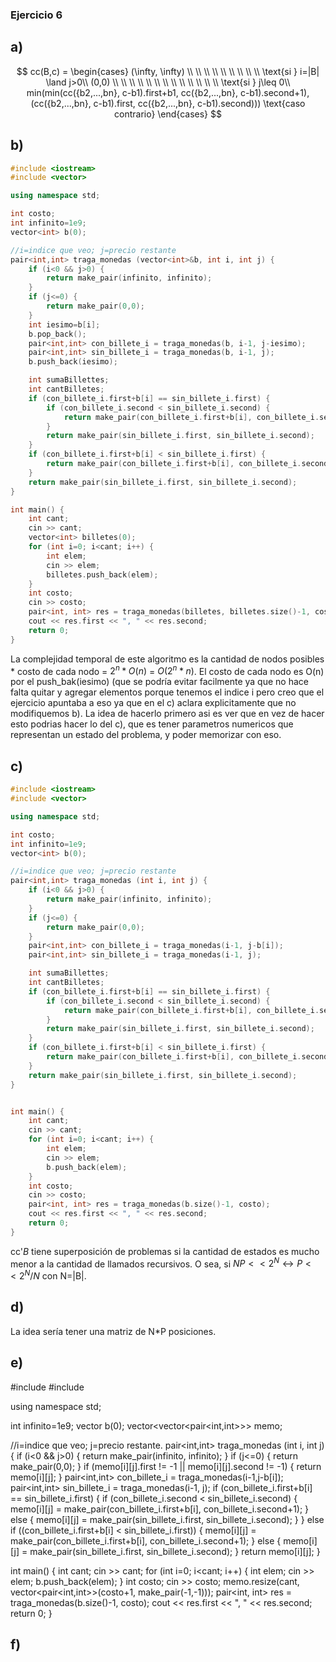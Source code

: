 ### Ejercicio 6
## a) 
$$
cc(B,c) = 
\begin{cases}
    (\infty, \infty) \\ \\ \\ \\ \\ \\ \\ \\ \\  \text{si } i=|B| \land j>0\\
    (0,0) \\ \\ \\ \\ \\ \\ \\ \\ \\ \\ \\ \\ \\  \text{si } j\leq 0\\
    min(min(cc({b2,...,bn}, c-b1).first+b1, cc({b2,...,bn}, c-b1).second+1), (cc({b2,...,bn}, c-b1).first, cc({b2,...,bn}, c-b1).second))) \text{caso contrario}
\end{cases}
$$

## b) 
```cpp
#include <iostream>
#include <vector>

using namespace std;

int costo;
int infinito=1e9;
vector<int> b(0);

//i=indice que veo; j=precio restante
pair<int,int> traga_monedas (vector<int>&b, int i, int j) {
    if (i<0 && j>0) {
        return make_pair(infinito, infinito);
    }
    if (j<=0) {
        return make_pair(0,0);
    }
    int iesimo=b[i];
    b.pop_back();
    pair<int,int> con_billete_i = traga_monedas(b, i-1, j-iesimo);
    pair<int,int> sin_billete_i = traga_monedas(b, i-1, j);
    b.push_back(iesimo);

    int sumaBillettes;
    int cantBilletes;
    if (con_billete_i.first+b[i] == sin_billete_i.first) {
        if (con_billete_i.second < sin_billete_i.second) {
            return make_pair(con_billete_i.first+b[i], con_billete_i.second+1);
        }
        return make_pair(sin_billete_i.first, sin_billete_i.second);
    }
    if (con_billete_i.first+b[i] < sin_billete_i.first) {
        return make_pair(con_billete_i.first+b[i], con_billete_i.second+1);
    }
    return make_pair(sin_billete_i.first, sin_billete_i.second);
}

int main() {
    int cant;
    cin >> cant;
    vector<int> billetes(0);
    for (int i=0; i<cant; i++) {
        int elem;
        cin >> elem;
        billetes.push_back(elem);
    }
    int costo;
    cin >> costo;
    pair<int, int> res = traga_monedas(billetes, billetes.size()-1, costo);
    cout << res.first << ", " << res.second;
    return 0;
}
```
La complejidad temporal de este algoritmo es la cantidad de nodos posibles * costo de cada nodo = $2^{n} * O(n)$ = $O(2^{n}*n)$. El costo de cada nodo es O(n) por el push_bak(iesimo) (que se podría evitar facilmente ya que no hace falta quitar y agregar elementos porque tenemos el indice i pero creo que el ejercicio apuntaba a eso ya que en el c) aclara explicitamente que no modifiquemos b). 
La idea de hacerlo primero asi es ver que en vez de hacer esto podrias hacer lo del c), que es tener parametros numericos que representan un estado del problema, y poder memorizar con eso. 

## c) 
```cpp
#include <iostream>
#include <vector>

using namespace std;

int costo;
int infinito=1e9;
vector<int> b(0);

//i=indice que veo; j=precio restante
pair<int,int> traga_monedas (int i, int j) {
    if (i<0 && j>0) {
        return make_pair(infinito, infinito);
    }
    if (j<=0) {
        return make_pair(0,0);
    }
    pair<int,int> con_billete_i = traga_monedas(i-1, j-b[i]);
    pair<int,int> sin_billete_i = traga_monedas(i-1, j);

    int sumaBillettes;
    int cantBilletes;
    if (con_billete_i.first+b[i] == sin_billete_i.first) {
        if (con_billete_i.second < sin_billete_i.second) {
            return make_pair(con_billete_i.first+b[i], con_billete_i.second+1);
        }
        return make_pair(sin_billete_i.first, sin_billete_i.second);
    }
    if (con_billete_i.first+b[i] < sin_billete_i.first) {
        return make_pair(con_billete_i.first+b[i], con_billete_i.second+1);
    }
    return make_pair(sin_billete_i.first, sin_billete_i.second);
}


int main() {
    int cant;
    cin >> cant;
    for (int i=0; i<cant; i++) {
        int elem;
        cin >> elem;
        b.push_back(elem);
    }
    int costo;
    cin >> costo;
    pair<int, int> res = traga_monedas(b.size()-1, costo);
    cout << res.first << ", " << res.second;
    return 0;
}
```
cc'_B_ tiene superposición de problemas si la cantidad de estados es mucho menor a la cantidad de llamados recursivos. O sea, si 
$NP<< 2^{N} \leftrightarrow P<<2^{N}/N$
con N=|B|. 

## d) 
La idea sería tener una matriz de N*P posiciones. 

## e) 
#include <iostream>
#include <vector>

using namespace std;

int infinito=1e9;
vector<int> b(0);
vector<vector<pair<int,int>>> memo;

//i=indice que veo; j=precio restante.
pair<int,int> traga_monedas (int i, int j) {
    if (i<0 && j>0) {
        return make_pair(infinito, infinito);
    }
    if (j<=0) {
        return make_pair(0,0);
    }
    if (memo[i][j].first != -1 || memo[i][j].second != -1) {
        return memo[i][j];
    }
    pair<int,int> con_billete_i = traga_monedas(i-1,j-b[i]);
    pair<int,int> sin_billete_i = traga_monedas(i-1, j);
    if (con_billete_i.first+b[i] == sin_billete_i.first) {
        if (con_billete_i.second < sin_billete_i.second) {
            memo[i][j] = make_pair(con_billete_i.first+b[i], con_billete_i.second+1);
        } else {
            memo[i][j] = make_pair(sin_billete_i.first, sin_billete_i.second);
        }
    } else if ((con_billete_i.first+b[i] < sin_billete_i.first)) {
        memo[i][j] = make_pair(con_billete_i.first+b[i], con_billete_i.second+1);
    } else {
        memo[i][j] = make_pair(sin_billete_i.first, sin_billete_i.second);
    }
    return memo[i][j];
}

int main() {
    int cant;
    cin >> cant;
    for (int i=0; i<cant; i++) {
        int elem;
        cin >> elem;
        b.push_back(elem);
    }
    int costo;
    cin >> costo;
    memo.resize(cant, vector<pair<int,int>>(costo+1, make_pair(-1,-1)));
    pair<int, int> res = traga_monedas(b.size()-1, costo);
    cout << res.first << ", " << res.second;
    return 0;
}

## f)

